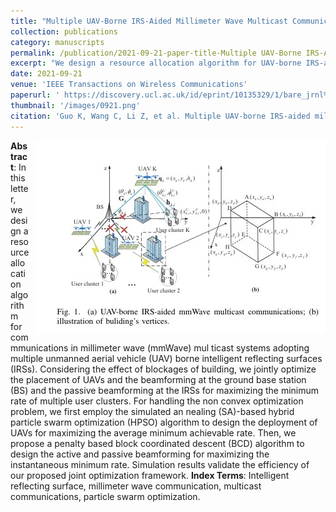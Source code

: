```yaml
---
title: "Multiple UAV-Borne IRS-Aided Millimeter Wave Multicast Communications: A Joint Optimization Framework"
collection: publications
category: manuscripts
permalink: /publication/2021-09-21-paper-title-Multiple UAV-Borne IRS-Aided Millimeter Wave Multicast Communications: A Joint Optimization Framework.md
excerpt: "We design a resource allocation algorithm for UAV-borne IRS-aided mmWave multicast communications, jointly optimizing UAV placement, beamforming at the BS, and passive beamforming at the IRSs to maximize the minimum rate of user clusters."
date: 2021-09-21
venue: 'IEEE Transactions on Wireless Communications'
paperurl: ' https://discovery.ucl.ac.uk/id/eprint/10135329/1/bare_jrnl%281%29.pdf '
thumbnail: '/images/0921.png'
citation: 'Guo K, Wang C, Li Z, et al. Multiple UAV-borne IRS-aided millimeter wave multicast communications: A joint optimization framework[J]. IEEE Communications Letters, 2021, 25(11): 3674-3678.'
---
```

<img src="/images/0921.png"  style="float: right; margin-left: 10px;">


**Abstract**: In this letter, we design a resource allocation algo rithm for commmunications in millimeter wave (mmWave) mul ticast systems adopting multiple unmanned aerial vehicle (UAV) borne intelligent reflecting surfaces (IRSs). Considering the effect of blockages of building, we jointly optimize the placement of UAVs and the beamforming at the ground base station (BS) and the passive beamforming at the IRSs for maximizing the minimum rate of multiple user clusters. For handling the non convex optimization problem, we first employ the simulated an nealing (SA)-based hybrid particle swarm optimization (HPSO) algorithm to design the deployment of UAVs for maximizing the average minimum achievable rate. Then, we propose a penalty based block coordinated descent (BCD) algorithm to design the active and passive beamforming for maximizing the instantaneous minimum rate. Simulation results validate the efficiency of our proposed joint optimization framework.
**Index Terms**: Intelligent reflecting surface, millimeter wave communication, multicast communications, particle swarm optimization.
